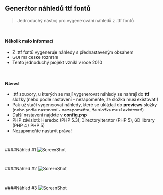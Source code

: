 ## Generátor náhledů ttf fontů
> Jednoduchý nástroj pro vygenerování náhledů z .ttf fontů

<br>

#### Několik málo informací
* Z .ttf fontů vygeneruje náhledy s přednastaveným obsahem
* GUI má české rozhraní
* Tento jednoduchý projekt vznikl v roce 2010

<br>

#### Návod
* .ttf soubory, u kterých se mají vygenerovat náhledy se nahrají do **ttf** složky (nebo podle nastavení - nezapomeňte, že složka musí existovat!)
* Pak už stačí vygenerovat náhledy, které se ukládají do **previews** složky (nebo podle nastavení - nezapomeňte, že složka musí existovat!)
* Další nastavení najdete v **config.php**
* PHP závisloti: Heredoc (PHP 5.3), DirectoryIterator (PHP 5), GD library (PHP 4 / PHP 5)
* Nezapomeňte nastavit práva!

<br>

####Náhled #1
![ScreenShot](https://raw.github.com/MartinFugess/Generator-nahledu-ttf-fontu/master/font_gen_nahled_1.jpg)

<br>

####Náhled #2
![ScreenShot](https://raw.github.com/MartinFugess/Generator-nahledu-ttf-fontu/master/font_gen_nahled_2.jpg)

<br>

####Náhled #3
![ScreenShot](https://raw.github.com/MartinFugess/Generator-nahledu-ttf-fontu/master/font_gen_nahled_3.jpg)
